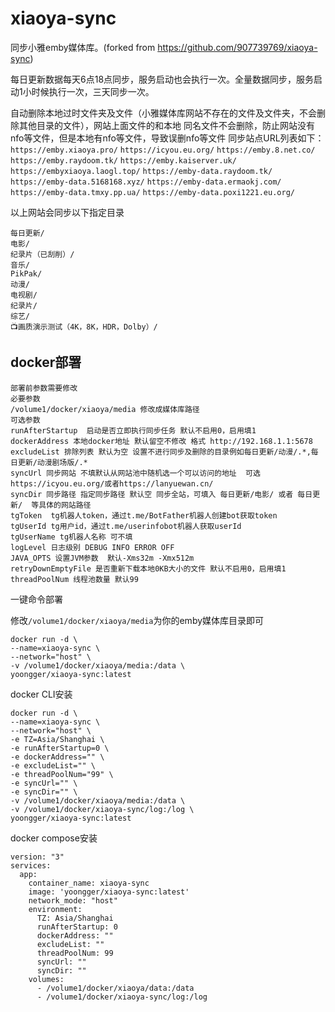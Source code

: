 # xiaoya-sync

同步小雅emby媒体库。(forked from https://github.com/907739769/xiaoya-sync)

每日更新数据每天6点18点同步，服务启动也会执行一次。全量数据同步，服务启动1小时候执行一次，三天同步一次。

自动删除本地过时文件夹及文件（小雅媒体库网站不存在的文件及文件夹，不会删除其他目录的文件），网站上面文件的和本地
同名文件不会删除，防止网站没有nfo等文件，但是本地有nfo等文件，导致误删nfo等文件
同步站点URL列表如下：
`https://emby.xiaoya.pro/` `https://icyou.eu.org/`  `https://emby.8.net.co/` `https://emby.raydoom.tk/` `https://emby.kaiserver.uk/` `https://embyxiaoya.laogl.top/`
`https://emby-data.raydoom.tk/` `https://emby-data.5168168.xyz/` `https://emby-data.ermaokj.com/` `https://emby-data.tmxy.pp.ua/` `https://emby-data.poxi1221.eu.org/`

以上网站会同步以下指定目录

```
每日更新/
电影/
纪录片（已刮削）/
音乐/
PikPak/
动漫/
电视剧/
纪录片/
综艺/
📺画质演示测试（4K，8K，HDR，Dolby）/
```
## docker部署 


```
部署前参数需要修改
必要参数
/volume1/docker/xiaoya/media 修改成媒体库路径
可选参数
runAfterStartup  启动是否立即执行同步任务 默认不启用0，启用填1
dockerAddress 本地docker地址 默认留空不修改 格式 http://192.168.1.1:5678
excludeList 排除列表 默认为空 设置不进行同步及删除的目录例如每日更新/动漫/.*,每日更新/动漫剧场版/.*
syncUrl 同步网站 不填默认从网站池中随机选一个可以访问的地址  可选https://icyou.eu.org/或者https://lanyuewan.cn/
syncDir 同步路径 指定同步路径 默认空 同步全站，可填入 每日更新/电影/ 或者 每日更新/  等具体的网站路径
tgToken  tg机器人token，通过t.me/BotFather机器人创建bot获取token
tgUserId tg用户id，通过t.me/userinfobot机器人获取userId
tgUserName tg机器人名称 可不填
logLevel 日志级别 DEBUG INFO ERROR OFF
JAVA_OPTS 设置JVM参数  默认-Xms32m -Xmx512m
retryDownEmptyFile 是否重新下载本地0KB大小的文件 默认不启用0，启用填1
threadPoolNum 线程池数量 默认99
```

一键命令部署

修改`/volume1/docker/xiaoya/media`为你的emby媒体库目录即可

```
docker run -d \
--name=xiaoya-sync \
--network="host" \
-v /volume1/docker/xiaoya/media:/data \
yoongger/xiaoya-sync:latest
```


docker CLI安装

```
docker run -d \
--name=xiaoya-sync \
--network="host" \
-e TZ=Asia/Shanghai \
-e runAfterStartup=0 \
-e dockerAddress="" \
-e excludeList="" \
-e threadPoolNum="99" \
-e syncUrl="" \
-e syncDir="" \
-v /volume1/docker/xiaoya/media:/data \
-v /volume1/docker/xiaoya-sync/log:/log \
yoongger/xiaoya-sync:latest
```

docker compose安装

```
version: "3"
services:
  app:
    container_name: xiaoya-sync
    image: 'yoongger/xiaoya-sync:latest'
    network_mode: "host"
    environment:
      TZ: Asia/Shanghai
      runAfterStartup: 0
      dockerAddress: ""
      excludeList: ""
      threadPoolNum: 99
      syncUrl: ""
      syncDir: ""
    volumes:
      - /volume1/docker/xiaoya/data:/data
      - /volume1/docker/xiaoya-sync/log:/log
```
